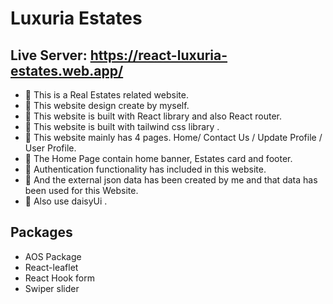 # Luxuria Estates

## Live Server: https://react-luxuria-estates.web.app/ 
 
- 📝 This is a Real Estates  related website.
- 📝 This website design create by myself.
- 📝 This website is built with React library and also React router.
- 📝 This website is built with tailwind css library .
- 📝 This website mainly has 4 pages. Home/ Contact Us / Update Profile / User Profile.
- 📝 The Home Page contain home banner, Estates card and footer.
- 📝  Authentication functionality has included in this website.
- 📝 And the external json data has been created by me and that data has been used for this Website.
- 📝 Also use daisyUi .

## Packages

- AOS Package
- React-leaflet
- React Hook form
- Swiper slider